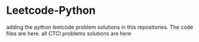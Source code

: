 # Leetcode-Python
adding the python leetcode problem solutions in this repositories. 
The code files are here.
all CTCI problems solutions are here




















































































































































































































































































































































































































































































































































































































































































































































































































































































































































































































































































































































































































































































































